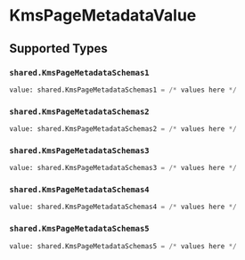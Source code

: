 # KmsPageMetadataValue


## Supported Types

### `shared.KmsPageMetadataSchemas1`

```python
value: shared.KmsPageMetadataSchemas1 = /* values here */
```

### `shared.KmsPageMetadataSchemas2`

```python
value: shared.KmsPageMetadataSchemas2 = /* values here */
```

### `shared.KmsPageMetadataSchemas3`

```python
value: shared.KmsPageMetadataSchemas3 = /* values here */
```

### `shared.KmsPageMetadataSchemas4`

```python
value: shared.KmsPageMetadataSchemas4 = /* values here */
```

### `shared.KmsPageMetadataSchemas5`

```python
value: shared.KmsPageMetadataSchemas5 = /* values here */
```

